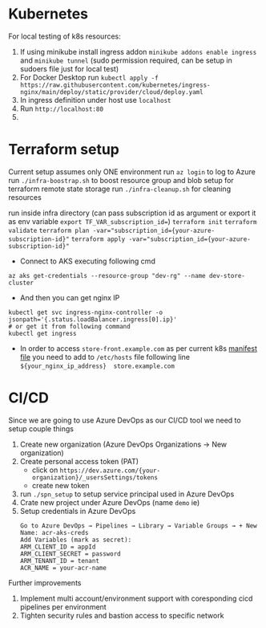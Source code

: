 
# Kubernetes
For local testing of k8s resources:
1. If using minikube install ingress addon `minikube addons enable ingress` and `minikube tunnel` (sudo permission required, can be setup in sudoers file just for local test)
2. For Docker Desktop run `kubectl apply -f https://raw.githubusercontent.com/kubernetes/ingress-nginx/main/deploy/static/provider/cloud/deploy.yaml`
3. In ingress definition under host use `localhost`
4. Run `http://localhost:80`
5. 

# Terraform setup
Current setup assumes only ONE environment
run `az login` to log to Azure
run `./infra-boostrap.sh` to boost resource group and blob setup for terraform remote state storage
run `./infra-cleanup.sh` for cleaning resources


run inside infra directory (can pass subscription id as argument or export it as env variable `export TF_VAR_subscription_id=`)
`terraform init`
`terraform validate`
`terraform plan -var="subscription_id={your-azure-subscription-id}"`
`terraform apply -var="subscription_id={your-azure-subscription-id}"`

- Connect to AKS executing following cmd
```
az aks get-credentials --resource-group "dev-rg" --name dev-store-cluster
```
- And then you can get nginx IP
```
kubectl get svc ingress-nginx-controller -o jsonpath='{.status.loadBalancer.ingress[0].ip}'
# or get it from following command
kubectl get ingress
```
- In order to access `store-front.example.com` as per current k8s [manifest file](./k8s/main.yaml) you need to 
add to `/etc/hosts` file following line `${your_nginx_ip_address}  store.example.com`



# CI/CD
Since we are going to use Azure DevOps as our CI/CD tool we need to setup couple things
1. Create new organization (Azure DevOps Organizations -> New organization)
2. Create personal access token (PAT)
   - click on `https://dev.azure.com/{your-organization}/_usersSettings/tokens`
   - create new token
3. run `./spn_setup` to setup service principal used in Azure DevOps
4. Crate new project under Azure DevOps (name `demo` ie)
5. Setup credentials in Azure DevOps
    ```
    Go to Azure DevOps → Pipelines → Library → Variable Groups → + New
    Name: acr-aks-creds
    Add Variables (mark as secret):
    ARM_CLIENT_ID = appId
    ARM_CLIENT_SECRET = password
    ARM_TENANT_ID = tenant
    ACR_NAME = your-acr-name
    ```



Further improvements
1. Implement multi account/environment support with coresponding cicd pipelines per environment
2. Tighten security rules and bastion access to specific network